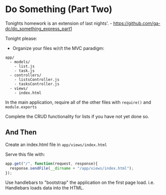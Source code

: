 # Do Something (Part Two)

Tonights homework is an extension of last nights'. - https://github.com/ga-dc/do_something_express_part1

Tonight please:

- Organize your files w/r/t the MVC paradigm:

```
app/
  - models/
    - list.js
    - task.js
  - controllers/
    - listsController.js
    - tasksController.js
  - views/
    - index.html 
```

In the main application, require all of the other files with `require()` and `module.exports`

Complete the CRUD functionality for lists if you have not yet done so.

## And Then

Create an index.html file in `app/views/index.html`

Serve this file with:

```js
app.get("/", function(request, response){
  response.sendFile(__dirname + "/app/views/index.html");
});
```

Use handlebars to "bootstrap" the application on the first page load. i.e. Handlebars 
loads data into the HTML.
